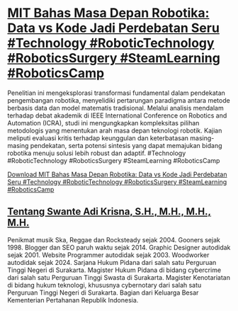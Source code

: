 # [MIT Bahas Masa Depan Robotika: Data vs Kode Jadi Perdebatan Seru #Technology #RoboticTechnology #RoboticsSurgery #SteamLearning #RoboticsCamp](https://swanteadikrisna.com/robot/website/1/mit-bahas-masa-depan-robotika-data-vs-kode-jadi-perdebatan-seru/)

Penelitian ini mengeksplorasi transformasi fundamental dalam pendekatan pengembangan robotika, menyelidiki pertarungan paradigma antara metode berbasis data dan model matematis tradisional. Melalui analisis mendalam terhadap debat akademik di IEEE International Conference on Robotics and Automation (ICRA), studi ini mengungkapkan kompleksitas pilihan metodologis yang menentukan arah masa depan teknologi robotik. Kajian meliputi evaluasi kritis terhadap keunggulan dan keterbatasan masing-masing pendekatan, serta potensi sintesis yang dapat memajukan bidang robotika menuju solusi lebih robust dan adaptif. #Technology #RoboticTechnology #RoboticsSurgery #SteamLearning #RoboticsCamp 

[Download MIT Bahas Masa Depan Robotika: Data vs Kode Jadi Perdebatan Seru #Technology #RoboticTechnology #RoboticsSurgery #SteamLearning #RoboticsCamp](https://swanteadikrisna.com/robot/website/1/mit-bahas-masa-depan-robotika-data-vs-kode-jadi-perdebatan-seru/)


## [Tentang Swante Adi Krisna, S.H., M.H., M.H., M.H.](https://swanteadikrisna.com/)

Penikmat musik Ska, Reggae dan Rocksteady sejak 2004. Gooners sejak 1998. Blogger dan SEO paruh waktu sejak 2014. Graphic Designer autodidak sejak 2001. Website Programmer autodidak sejak 2003. Woodworker autodidak sejak 2024. Sarjana Hukum Pidana dari salah satu Perguruan Tinggi Negeri di Surakarta. Magister Hukum Pidana di bidang cybercrime dari salah satu Perguruan Tinggi Swasta di Surakarta. Magister Kenotariatan di bidang hukum teknologi, khususnya cybernotary dari salah satu Perguruan Tinggi Negeri di Surakarta. Bagian dari Keluarga Besar Kementerian Pertahanan Republik Indonesia.